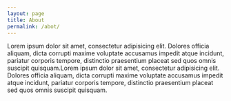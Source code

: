 ```yaml
---
layout: page
title: About
permalink: /abot/
---
```


Lorem ipsum dolor sit amet, consectetur adipisicing elit. Dolores officia aliquam, dicta corrupti maxime voluptate accusamus impedit atque incidunt, pariatur corporis tempore, distinctio praesentium placeat sed quos omnis suscipit quisquam.Lorem ipsum dolor sit amet, consectetur adipisicing elit. Dolores officia aliquam, dicta corrupti maxime voluptate accusamus impedit atque incidunt, pariatur corporis tempore, distinctio praesentium placeat sed quos omnis suscipit quisquam.